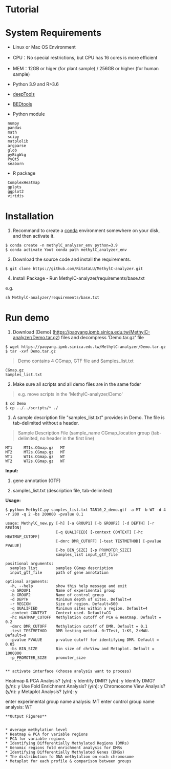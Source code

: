 # Tutorial


# <a name="SystemRequirements"></a>System Requirements
* Linux or Mac OS Environment
* CPU：No special restrictions, but CPU has 16 cores is more efficient

* MEM：12GB or higer (for plant sample) / 256GB or higher (for human sample)

* Python 3.9 and R>3.6
* [deepTools](https://deeptools.readthedocs.org/)
* [BEDtools](http://bedtools.readthedocs.org/)
* Python module
```
 numpy
 pandas
 math
 scipy
 matplolib
 argparse
 glob
 pyBigWig
 PyQt5
 seaborn
```
* R package
 ```
  ComplexHeatmap
  gplots
  ggplot2
  viridis
 ```
# Installation
   
1. Recommand to create a [conda](https://docs.conda.io/en/latest/miniconda.html) environment somewhere on your disk, and then activate it.
  
  ```
  $ conda create -n methylC_analyzer_env python=3.9
  $ conda activate Yout conda path methylC_analyzer_env

 ```
3. Download the source code and install the requirements.

  ```
  $ git clone https://github.com/RitataLU/MethylC-analyzer.git
  
 ```
4. Install Package - Run MethylC-analyzer/requirements/base.txt

  e.g.
  ```  
  sh MethylC-analyzer/requirements/base.txt
  ```

# Run demo 
1. Download [Demo] (https://paoyang.ipmb.sinica.edu.tw/MethylC-analyzer/Demo.tar.gz) files and decompress 'Demo.tar.gz' file

```
$ wget https://paoyang.ipmb.sinica.edu.tw/MethylC-analyzer/Demo.tar.gz
$ tar -xvf Demo.tar.gz
```
> Demo contains 4 CGmap, GTF file and Samples_list.txt
```
CGmap.gz
Samples_list.txt

```
2. Make sure all scripts and all demo files are in the same foder

> e.g. move scripts in the 'MethylC-analyzer/Demo'
```
$ cd Demo
$ cp ../../scripts/* ./

```

1. A sample description file "samples_list.txt" provides in Demo. The file is tab-delimited without a header.

> Sample Description File (sample_name  CGmap_location  group (tab-delimited, no header in the first line)

```    
MT1     MT1s.CGmap.gz   MT
MT2     MT2s.CGmap.gz   MT
WT1     WT1s.CGmap.gz   WT
WT2     WT2s.CGmap.gz   WT
```

**Input:**
1. gene annotation (GTF)

2. samples_list.txt (description file, tab-delimited)

**Usage:**
```
$ python MethylC.py samples_list.txt TAR10_2_demo.gtf -a MT -b WT -d 4 -r 200 -q 2 -bs 200000 -pvalue 0.1

usage: MethylC_new.py [-h] [-a GROUP1] [-b GROUP2] [-d DEPTH] [-r REGION]
                      [-q QUALIFIED] [-context CONTEXT] [-hc HEATMAP_CUTOFF]
                      [-dmrc DMR_CUTOFF] [-test TESTMETHOD] [-pvalue PVALUE]
                      [-bs BIN_SIZE] [-p PROMOTER_SIZE]
                      samples_list input_gtf_file

positional arguments:
  samples_list        samples CGmap description
  input_gtf_file      path of gene annotation

optional arguments:
  -h, --help          show this help message and exit
  -a GROUP1           Name of experimental group
  -b GROUP2           Name of control group
  -d DEPTH            Minimum depth of sites. Default=4
  -r REGION           Size of region. Default=500
  -q QUALIFIED        Minimum sites within a region. Default=4
  -context CONTEXT    Context used. Default=CG
  -hc HEATMAP_CUTOFF  Methylation cutoff of PCA & Heatmap. Default = 0.2
  -dmrc DMR_CUTOFF    Methylation cutoff of DMR. Default = 0.1
  -test TESTMETHOD    DMR testing method. 0:TTest, 1:KS, 2:MWU. Default=0
  -pvalue PVALUE      p-value cutoff for identifying DMR. Default = 0.05
  -bs BIN_SIZE        Bin size of chrView and Metaplot. Default = 1000000
  -p PROMOTER_SIZE    promoter_size
    ```

** activate interface (choose analysis want to process)
```
Heatmap & PCA Analysis?  (y/n): y
Identify DMR?  (y/n): y
Identify DMG?  (y/n): y
Use Fold Enrichment Analysis?  (y/n): y
Chromosome View Analysis?  (y/n): y
Metaplot Analysis?  (y/n): y

enter experimental group name analysis: MT
enter control group name analysis: WT
```
**Output Figures**


* Average methylation level
* Heatmap & PCA for variable regions 
* PCA for variable regions 
* Identifying Differentially Methylated Regions (DMRs)
* Genomic regions fold enrichment analysis for DMRs 
* Identifying Differentially Methylated Genes (DMGs)
* The distribution fo DNA methylation on each chromosome
* Metaplot for each profile & comparison between groups 



